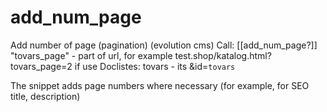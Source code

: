 # add_num_page
Add number of page (pagination) (evolution cms)
Call: [[add_num_page?]]
"tovars_page" - part of url, for example test.shop/katalog.html?tovars_page=2
if use Doclistes: tovars - its &id=`tovars`

The snippet adds page numbers where necessary (for example, for SEO title, description)
